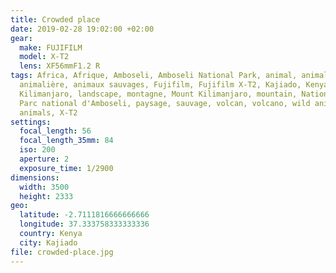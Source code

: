 ```yaml
---
title: Crowded place
date: 2019-02-28 19:02:00 +02:00
gear:
  make: FUJIFILM
  model: X-T2
  lens: XF56mmF1.2 R
tags: Africa, Afrique, Amboseli, Amboseli National Park, animal, animal sauvage,
  animalière, animaux sauvages, Fujifilm, Fujifilm X-T2, Kajiado, Kenya,
  Kilimanjaro, landscape, montagne, Mount Kilimanjaro, mountain, National Park,
  Parc national d'Amboseli, paysage, sauvage, volcan, volcano, wild animal, wild
  animals, X-T2
settings:
  focal_length: 56
  focal_length_35mm: 84
  iso: 200
  aperture: 2
  exposure_time: 1/2900
dimensions:
  width: 3500
  height: 2333
geo:
  latitude: -2.7111816666666666
  longitude: 37.333758333333336
  country: Kenya
  city: Kajiado
file: crowded-place.jpg
---
```



